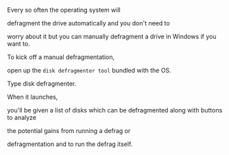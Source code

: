 
Every so often the operating system will

defragment the drive automatically and you don't need to

worry about it but you can manually defragment a drive in Windows if you want to.

To kick off a manual defragmentation,

open up the `disk defragmenter tool` bundled with the OS.

Type disk defragmenter.

When it launches,

you'll be given a list of disks which can be defragmented along with buttons to analyze

the potential gains from running a defrag or

defragmentation and to run the defrag itself.